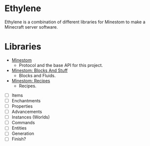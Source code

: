 # Ethylene

Ethylene is a combination of different libraries for Minestom to make a Minecraft server software.

# Libraries
- [Minestom](https://github.com/minestom/Minestom)
  - Protocol and the base API for this project.
- [Minestom: Blocks And Stuff](https://github.com/everbuild-org/blocks-and-stuff)
  - Blocks and Fluids.
- [Minestom: Recipes](https://github.com/TonimatasDEV/minestom-recipes)
  - Recipes.
- [ ] Items
- [ ] Enchantments
- [ ] Properties
- [ ] Advancements
- [ ] Instances (Worlds)
- [ ] Commands
- [ ] Entities
- [ ] Generation
- [ ] Finish?

